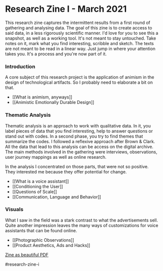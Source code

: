 # Research Zine I - March 2021
This research zine captures the intermittent results from a first round of gathering and analysing data. The goal of this zine is to create access to said data, in a less  rigorously scientific manner. I'd love for you to see this a snapshot, as well as a working tool. It's not meant to stay untouched. Take notes on it, mark what you find interesting, scribble and sketch. The texts are not meant to be read in a linear way. Just jump in where your attention takes you. It's a process and you're now part of it.

### Introduction
A core subject of this research project is the application of animism in the design of technological artifacts. So I probably need to elaborate a bit on that.

- [[What is animism, anyways]]
- [[Animistic Emotionally Durable Design]]

### Thematic Analysis
Thematic analysis is an approach to work with qualitative data. In it, you label pieces of data that you find interesting, help to answer questions or stand out with codes. In a second phase, you try to find themes that summarize the codes. I followed a reflexive approach after Brown & Clark. All the data that lead to this analysis can be access on the digital archive. The main methods involved in the gathering were interviews, observations, user journey mappings as well as online research.

In the analysis I concentrated on those parts, that were not so positive. They interested me because they offer potential for change.

- [[What is a voice assistant]]
- [[Conditioning the User]]
- [[Questions of Scale]]
- [[Communication, Language and Behavior]]

### Visuals
What I saw in the field was a stark contrast to what the advertisements sell. Quite another impression leaves the many ways of customizations for voice assistants that can be found online.

- [[Photographic Observations]]
- [[Product Aesthetics, Ads and Hacks]]

[Zine as beautiful PDF](/assets/files/research_zine_i.pdf)

#research-zine-i